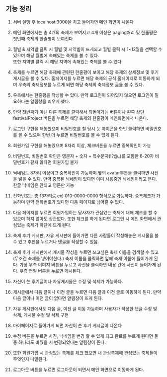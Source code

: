 ## 기능 정리

1. 서버 실행 후 localhost:3000을 치고 들어가면 메인 화면이 나온다

2. 메인 화면에서는 총 4개의 축제가 보여지고 4개 이상은 paging처리 및 한줄평은 첫번째 축제의 한줄평이 보여진다

3. 월별 & 지역별 클릭 시 월별 및 지역별이 뜨게되고 월별 클릭 시 1~12월을 선택할 수 있으며 해당 월별에 속해있는 축제를 볼 수 있다.</br> 또한 지역별 클릭 시 해당 지역에 속해있는 축제를 볼 수 있다.

4. 축제를 누르면 해당 축제에 관련된 한줄평이 보이고 해당 축제의 상세정보 및 후기 게시글을 볼 수 있다. 홈페이지를 누르면 해당 축제의 공식 홈페이지로 이동하게 되며 우측의 축제정보를 누르게 되면 해당 축제의 축제정보 글을 볼 수 있다.

5. 우측에서는 한줄평을 작성할 수 있다. 만약 로그인이 되어있지 않으면 로그인이 필요하다는 알림창을 띄우게 했다.

6. 만약 첫번째가 아닌 다른 축제를 클릭해서 되돌아가는 버튼이나 왼쪽 상단 festivalProject 버튼을 누르면 해당 축제의 한줄평이 메인화면에서 나온다.

7. 로그인 구현을 해놓았으며 비밀번호를 칠 당시 눈 아이콘을 한번 클릭하면 비밀번호를 볼 수 있으며 한번 더 누르면 비밀번호를 볼 수 없게 된다.

8. 회원가입 구현을 해놓았으며 8자리 이상, 체크버튼을 누르면 중복확인이 가능

9. 비밀번호, 비밀번호 확인은 영문자 + 숫자 + 특수문자(!?@_)를 포함한 8-20자 비밀번호가 같지 않다면 회원가입 불가

10. 닉네임도 8자리 이상이고 중복확인이 가능하며 옆의 avatar부분을 클릭하면 사진을 넣을 수 있다. 만약 중복된 닉네임이 있다면 이미 사용중인 닉네임이라고 뜬다. 한글 닉네임은 안되고 영문만 가능

11. 전화번호는 총 13자리로 ex) 010-0000-0000 형식으로 가능하다. 중복체크가 가능하며 만약 전화번호가 있다면 다음 페이지로 넘어갈 수 없다.

12. 다음 페이지를 누르면 회원가입하는 당사자가 관심있는 축제에 대해 체크를 할 수 있으며 하지 않아도 상관없다. 또한 체크를 하게 된다면 로그인 시 메인 화면에서 관심있는 축제가 하단에 뜨게 된다.

13. 축제 후기 게시판, 자유 게시판에 들어가면 다른 사람들이 작성해놓은 게시물을 볼 수 있고 추천을 누르거나 댓글을 작성할 수 있음.

14. 축제 후기 게시판에서 게시물 작성을 누르면 쓰고싶은 축제 이름을 검색할 수 있고 (무조건 축제를 넣어야한다.) 축제 이름을 클릭하면 옆에 축제 이름에 들어가게 된다. 가장 우측 이미지 버튼을 누르고 사진을 클릭하면 내용 칸에 사진이 들어가게 된다. 우측 연필 버튼을 누르면 게시된다.

15. 자신이 쓴 후기글이나 자유게시물은 수정 및 삭제가 가능하다.

16. 게시글에서 다음 글이나 이전 글을 누르면 다음 글과 이전 글로 이동하게 된다. 만약 다음 글이나 이전 글이 없다면 알림창이 뜨게 된다.

17. 자유 게시판에서도 다음 글, 이전 글 이동 가능하며 사용자가 작성한 댓글 수정 및 삭제, 게시물 수정 및 삭제 구현 

18. 마이페이지로 들어가게 되면 자신이 쓴 후기 게시글이 나온다

19. 수정 버튼을 누르면 사진, 닉네임을 변경 할 수 있게 되고 완료를 누르게 된다면 둘 중 하나라도 바꿨을 시 변경되었다는 알림창이 뜬다.

20. 또한 회원가입 시 관심있는 축제를 체크 했으면 내 관심축제에 관심있는 축제들이 무엇인지 나열된다.

21. 로그아웃 버튼을 누르면 로그아웃이 되면서 메인 화면으로 이동하게 된다.
